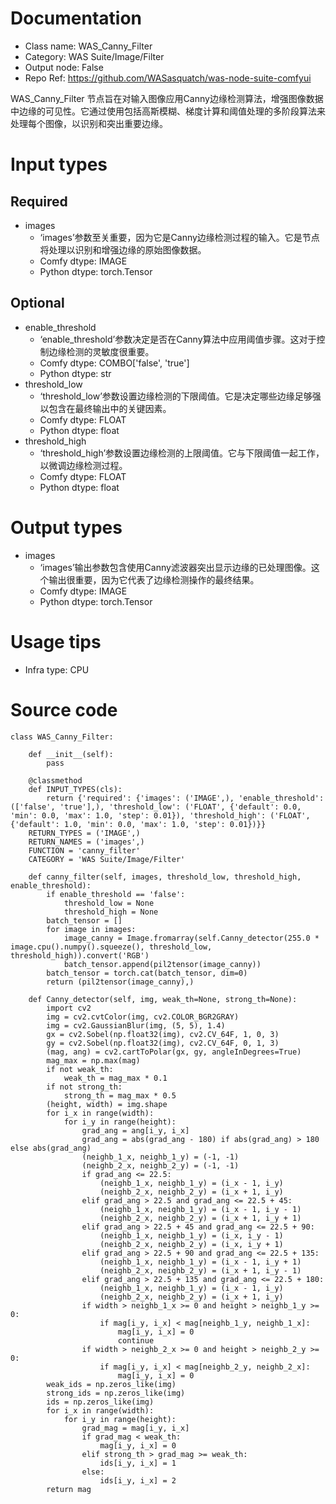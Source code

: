 # Documentation
- Class name: WAS_Canny_Filter
- Category: WAS Suite/Image/Filter
- Output node: False
- Repo Ref: https://github.com/WASasquatch/was-node-suite-comfyui

WAS_Canny_Filter 节点旨在对输入图像应用Canny边缘检测算法，增强图像数据中边缘的可见性。它通过使用包括高斯模糊、梯度计算和阈值处理的多阶段算法来处理每个图像，以识别和突出重要边缘。

# Input types
## Required
- images
    - ‘images’参数至关重要，因为它是Canny边缘检测过程的输入。它是节点将处理以识别和增强边缘的原始图像数据。
    - Comfy dtype: IMAGE
    - Python dtype: torch.Tensor
## Optional
- enable_threshold
    - ‘enable_threshold’参数决定是否在Canny算法中应用阈值步骤。这对于控制边缘检测的灵敏度很重要。
    - Comfy dtype: COMBO['false', 'true']
    - Python dtype: str
- threshold_low
    - ‘threshold_low’参数设置边缘检测的下限阈值。它是决定哪些边缘足够强以包含在最终输出中的关键因素。
    - Comfy dtype: FLOAT
    - Python dtype: float
- threshold_high
    - ‘threshold_high’参数设置边缘检测的上限阈值。它与下限阈值一起工作，以微调边缘检测过程。
    - Comfy dtype: FLOAT
    - Python dtype: float

# Output types
- images
    - ‘images’输出参数包含使用Canny滤波器突出显示边缘的已处理图像。这个输出很重要，因为它代表了边缘检测操作的最终结果。
    - Comfy dtype: IMAGE
    - Python dtype: torch.Tensor

# Usage tips
- Infra type: CPU

# Source code
```
class WAS_Canny_Filter:

    def __init__(self):
        pass

    @classmethod
    def INPUT_TYPES(cls):
        return {'required': {'images': ('IMAGE',), 'enable_threshold': (['false', 'true'],), 'threshold_low': ('FLOAT', {'default': 0.0, 'min': 0.0, 'max': 1.0, 'step': 0.01}), 'threshold_high': ('FLOAT', {'default': 1.0, 'min': 0.0, 'max': 1.0, 'step': 0.01})}}
    RETURN_TYPES = ('IMAGE',)
    RETURN_NAMES = ('images',)
    FUNCTION = 'canny_filter'
    CATEGORY = 'WAS Suite/Image/Filter'

    def canny_filter(self, images, threshold_low, threshold_high, enable_threshold):
        if enable_threshold == 'false':
            threshold_low = None
            threshold_high = None
        batch_tensor = []
        for image in images:
            image_canny = Image.fromarray(self.Canny_detector(255.0 * image.cpu().numpy().squeeze(), threshold_low, threshold_high)).convert('RGB')
            batch_tensor.append(pil2tensor(image_canny))
        batch_tensor = torch.cat(batch_tensor, dim=0)
        return (pil2tensor(image_canny),)

    def Canny_detector(self, img, weak_th=None, strong_th=None):
        import cv2
        img = cv2.cvtColor(img, cv2.COLOR_BGR2GRAY)
        img = cv2.GaussianBlur(img, (5, 5), 1.4)
        gx = cv2.Sobel(np.float32(img), cv2.CV_64F, 1, 0, 3)
        gy = cv2.Sobel(np.float32(img), cv2.CV_64F, 0, 1, 3)
        (mag, ang) = cv2.cartToPolar(gx, gy, angleInDegrees=True)
        mag_max = np.max(mag)
        if not weak_th:
            weak_th = mag_max * 0.1
        if not strong_th:
            strong_th = mag_max * 0.5
        (height, width) = img.shape
        for i_x in range(width):
            for i_y in range(height):
                grad_ang = ang[i_y, i_x]
                grad_ang = abs(grad_ang - 180) if abs(grad_ang) > 180 else abs(grad_ang)
                (neighb_1_x, neighb_1_y) = (-1, -1)
                (neighb_2_x, neighb_2_y) = (-1, -1)
                if grad_ang <= 22.5:
                    (neighb_1_x, neighb_1_y) = (i_x - 1, i_y)
                    (neighb_2_x, neighb_2_y) = (i_x + 1, i_y)
                elif grad_ang > 22.5 and grad_ang <= 22.5 + 45:
                    (neighb_1_x, neighb_1_y) = (i_x - 1, i_y - 1)
                    (neighb_2_x, neighb_2_y) = (i_x + 1, i_y + 1)
                elif grad_ang > 22.5 + 45 and grad_ang <= 22.5 + 90:
                    (neighb_1_x, neighb_1_y) = (i_x, i_y - 1)
                    (neighb_2_x, neighb_2_y) = (i_x, i_y + 1)
                elif grad_ang > 22.5 + 90 and grad_ang <= 22.5 + 135:
                    (neighb_1_x, neighb_1_y) = (i_x - 1, i_y + 1)
                    (neighb_2_x, neighb_2_y) = (i_x + 1, i_y - 1)
                elif grad_ang > 22.5 + 135 and grad_ang <= 22.5 + 180:
                    (neighb_1_x, neighb_1_y) = (i_x - 1, i_y)
                    (neighb_2_x, neighb_2_y) = (i_x + 1, i_y)
                if width > neighb_1_x >= 0 and height > neighb_1_y >= 0:
                    if mag[i_y, i_x] < mag[neighb_1_y, neighb_1_x]:
                        mag[i_y, i_x] = 0
                        continue
                if width > neighb_2_x >= 0 and height > neighb_2_y >= 0:
                    if mag[i_y, i_x] < mag[neighb_2_y, neighb_2_x]:
                        mag[i_y, i_x] = 0
        weak_ids = np.zeros_like(img)
        strong_ids = np.zeros_like(img)
        ids = np.zeros_like(img)
        for i_x in range(width):
            for i_y in range(height):
                grad_mag = mag[i_y, i_x]
                if grad_mag < weak_th:
                    mag[i_y, i_x] = 0
                elif strong_th > grad_mag >= weak_th:
                    ids[i_y, i_x] = 1
                else:
                    ids[i_y, i_x] = 2
        return mag
```